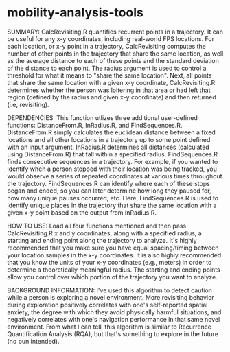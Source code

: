 # mobility-analysis-tools
SUMMARY:
CalcRevisiting.R quantifies recurrent points in a trajectory. It can be useful for any x-y coordinates, including real-world FPS locations. For each location, or x-y point in a trajectory, CalcRevisiting computes the number of other points in the trajectory that share the same location, as well as the average distance to each of these points and the standard deviation of the distance to each point. The radius argument is used to control a threshold for what it means to "share the same location". Next, all points that share the same location with a given x-y coordinate, CalcRevisiting.R determines whether the person was loitering in that area or had left that region (defined by the radius and given x-y coordinate) and then returned (i.e, revisiting).

DEPENDENCIES:
This function utlizes three additional user-defined functions: DistanceFrom.R, InRadius.R, and FindSequences.R.
  DistanceFrom.R simply calculates the euclidean distance between a fixed locations and all other locations in a trajectory up to some point defined with an input argument.
  InRadius.R determines all distances (calculated using DistanceFrom.R) that fall within a specified radius.
  FindSequences.R finds consecutive sequences in a trajectory. For example, if you wanted to identify when a person stopped with their location was being tracked, you would observe a series of repeated coordinates at various times throughout the trajectory. FindSequences.R can identify where each of these stops began and ended, so you can later determine how long they paused for, how many unique pauses occurred, etc. Here, FindSequences.R is used to identify unique places in the trajectory that share the same location with a given x-y point based on the output from InRadius.R.
  
HOW TO USE:
Load all four functions mentioned and then pass CalcRevisiting.R x and y coordinates, along with a specified radius, a starting and ending point along the trajectory to analyze. It's highly recommended that you make sure you have equal spacing/timing between your location samples in the x-y coordinates. It is also highly recommended that you know the units of your x-y coordinates (e.g., meters) in order to determine a theoretically meaningful radius. The starting and ending points allow you control over which portion of the trajectory you want to analyze.
  
BACKGROUND INFORMATION:
  I've used this algorithm to detect caution while a person is exploring a novel environment. More revisiting behavior during exploration positively correlates with one's self-reported spatial anxiety, the degree with which they avoid physically harmful situations, and negatively correlates with one's navigation performance in that same novel environment. From what I can tell, this algorithm is similar to Recurrence Quantification Analysis (RQA), but that's something to explore in the future (no pun intended).
  
